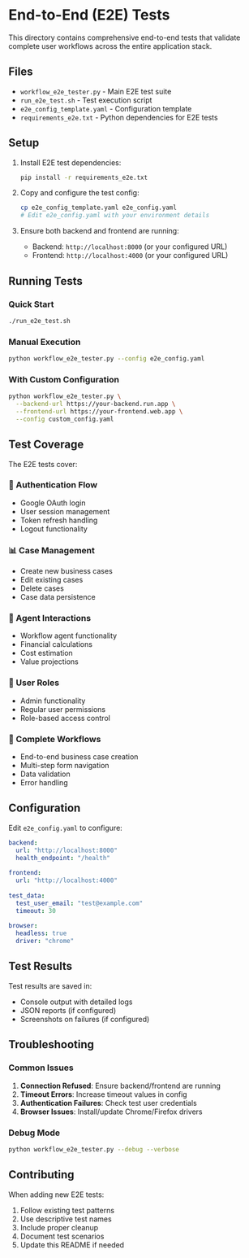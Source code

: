 # End-to-End (E2E) Tests

This directory contains comprehensive end-to-end tests that validate complete user workflows across the entire application stack.

## Files

- `workflow_e2e_tester.py` - Main E2E test suite
- `run_e2e_test.sh` - Test execution script
- `e2e_config_template.yaml` - Configuration template
- `requirements_e2e.txt` - Python dependencies for E2E tests

## Setup

1. Install E2E test dependencies:
   ```bash
   pip install -r requirements_e2e.txt
   ```

2. Copy and configure the test config:
   ```bash
   cp e2e_config_template.yaml e2e_config.yaml
   # Edit e2e_config.yaml with your environment details
   ```

3. Ensure both backend and frontend are running:
   - Backend: `http://localhost:8000` (or your configured URL)
   - Frontend: `http://localhost:4000` (or your configured URL)

## Running Tests

### Quick Start
```bash
./run_e2e_test.sh
```

### Manual Execution
```bash
python workflow_e2e_tester.py --config e2e_config.yaml
```

### With Custom Configuration
```bash
python workflow_e2e_tester.py \
  --backend-url https://your-backend.run.app \
  --frontend-url https://your-frontend.web.app \
  --config custom_config.yaml
```

## Test Coverage

The E2E tests cover:

### 🔐 Authentication Flow
- Google OAuth login
- User session management
- Token refresh handling
- Logout functionality

### 📊 Case Management
- Create new business cases
- Edit existing cases
- Delete cases
- Case data persistence

### 🤖 Agent Interactions
- Workflow agent functionality
- Financial calculations
- Cost estimation
- Value projections

### 👥 User Roles
- Admin functionality
- Regular user permissions
- Role-based access control

### 🔄 Complete Workflows
- End-to-end business case creation
- Multi-step form navigation
- Data validation
- Error handling

## Configuration

Edit `e2e_config.yaml` to configure:

```yaml
backend:
  url: "http://localhost:8000"
  health_endpoint: "/health"
  
frontend:
  url: "http://localhost:4000"
  
test_data:
  test_user_email: "test@example.com"
  timeout: 30
  
browser:
  headless: true
  driver: "chrome"
```

## Test Results

Test results are saved in:
- Console output with detailed logs
- JSON reports (if configured)
- Screenshots on failures (if configured)

## Troubleshooting

### Common Issues

1. **Connection Refused**: Ensure backend/frontend are running
2. **Timeout Errors**: Increase timeout values in config
3. **Authentication Failures**: Check test user credentials
4. **Browser Issues**: Install/update Chrome/Firefox drivers

### Debug Mode
```bash
python workflow_e2e_tester.py --debug --verbose
```

## Contributing

When adding new E2E tests:
1. Follow existing test patterns
2. Use descriptive test names
3. Include proper cleanup
4. Document test scenarios
5. Update this README if needed 